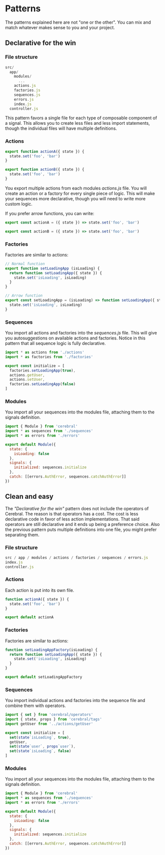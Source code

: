 # Patterns

The patterns explained here are not "one or the other". You can mix and match whatever makes sense to you and your project.

## Declarative for the win

### File structure

```js
src/
  app/
    modules/
      ...
    actions.js
    factories.js
    sequences.js
    errors.js
    index.js
  controller.js
```

This pattern favors a single file for each type of composable component of a signal. This allows you to create less files and less import statements, though the individual files will have multiple definitions.

### Actions

```js
export function actionA({ state }) {
  state.set('foo', 'bar')
}

export function actionB({ state }) {
  state.set('foo', 'bar')
}
```

You export multiple actions from each modules _actions.js_ file. You will create an action or a factory for every single piece of logic. This will make your sequences more declarative, though you will need to write more custom logic.

If you prefer arrow functions, you can write:

```js
export const actionA = ({ state }) => state.set('foo', 'bar')

export const actionB = ({ state }) => state.set('foo', 'bar')
```

### Factories

Factories are similar to actions:

```js
// Normal function
export function setLoadingApp (isLoading) {
  return function setLoadingApp({ state }) {
    state.set('isLoading', isLoading)
  }
}

// Arrow function
export const setLoadingApp = (isLoading) => function setLoadingApp({ state }) {
  state.set('isLoading', isLoading)
}
```

### Sequences

You import all actions and factories into the _sequences.js_ file. This will give you autosuggestions on available actions and factories. Notice in this pattern that all sequence logic is fully declarative.

```js
import * as actions from './actions'
import * as factories from './factories'

export const initialize = [
  factories.setLoadingApp(true),
  actions.getUser,
  actions.setUser,
  factories.setLoadingApp(false)
]
```

### Modules

You import all your sequences into the modules file, attaching them to the signals definition.

```js
import { Module } from 'cerebral'
import * as sequences from './sequences'
import * as errors from './errors'

export default Module({
  state: {
    isLoading: false
  },
  signals: {
    initialized: sequences.initialize
  },
  catch: [[errors.AuthError, sequences.catchAuthError]]
})
```

## Clean and easy

The _"Declarative for the win"_ pattern does not include the operators of Cerebral. The reason is that operators has a cost. The cost is less declarative code in favor of less action implementations. That said operators are still declarative and it ends up being a preference choice. Also the previous pattern puts multiple definitions into one file, you might prefer separating them.

### File structure

```js
src / app / modules / actions / factories / sequences / errors.js
index.js
controller.js
```

### Actions

Each action is put into its own file.

```js
function actionA({ state }) {
  state.set('foo', 'bar')
}

export default actionA
```

### Factories

Factories are similar to actions:

```js
function setLoadingAppFactory(isLoading) {
  return function setLoadingApp({ state }) {
    state.set('isLoading', isLoading)
  }
}

export default setLoadingAppFactory
```

### Sequences

You import individual actions and factories into the sequence file and combine them with operators.

```js
import { set } from 'cerebral/operators'
import { state, props } from 'cerebral/tags'
import getUser from '../actions/getUser'

export const initialize = [
  set(state`isLoading`, true),
  getUser,
  set(state`user`, props`user`),
  set(state`isLoading`, false)
]
```

### Modules

You import all your sequences into the modules file, attaching them to the signals definition.

```js
import { Module } from 'cerebral'
import * as sequences from './sequences'
import * as errors from './errors'

export default Module({
  state: {
    isLoading: false
  },
  signals: {
    initialized: sequences.initialize
  },
  catch: [[errors.AuthError, sequences.catchAuthError]]
})
```
